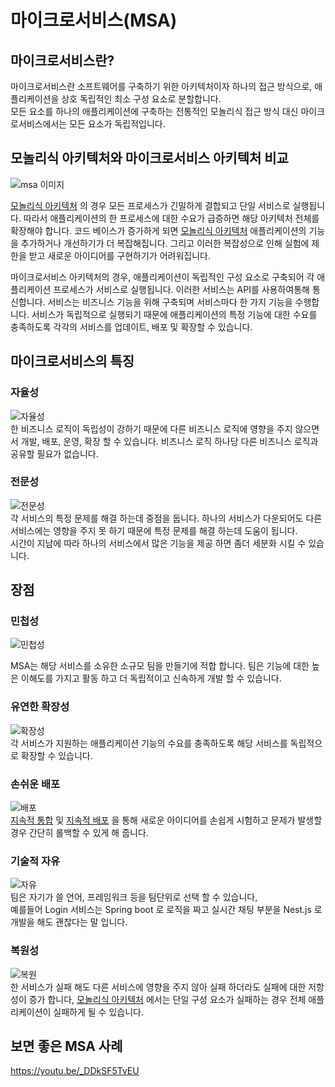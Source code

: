 # 마이크로서비스(MSA)

## 마이크로서비스란?

마이크로서비스란 소프트웨어를 구축하기 위한 아키텍처이자 하나의 접근 방식으로, 애플리케이션을 상호 독립적인 최소 구성 요소로 분할합니다. <br> 
모든 요소를 하나의 애플리케이션에 구축하는 전통적인 모놀리식 접근 방식 대신 마이크로서비스에서는 모든 요소가 독립적입니다.

## 모놀리식 아키텍처와 마이크로서비스 아키텍처 비교
![msa 이미지](https://d1.awsstatic.com/Developer%20Marketing/containers/monolith_1-monolith-microservices.70b547e30e30b013051d58a93a6e35e77408a2a8.png) <br>

[모놀리식 아키텍처](https://github.com/lyutvs/DevOps_Learn/blob/main/DevOps/Monolithic.md) 의 경우 모든 프로세스가 긴밀하게 결합되고 단일 서비스로 실행됩니다. 
따라서 애플리케이션의 한 프로세스에 대한 수요가 급증하면 해당 아키텍처 전체를 확장해야 합니다. 
코드 베이스가 증가하게 되면 [모놀리식 아키텍처](https://github.com/lyutvs/DevOps_Learn/blob/main/DevOps/Monolithic.md) 애플리케이션의 기능을 추가하거나 개선하기가 더 복잡해집니다. 
그리고 이러한 복잡성으로 인해 실험에 제한을 받고 새로운 아이디어를 구현하기가 어려워집니다.

마이크로서비스 아키텍처의 경우, 애플리케이션이 독립적인 구성 요소로 구축되어 각 애플리케이션 프로세스가 서비스로 실행됩니다. 
이러한 서비스는 API를 사용하여통해 통신합니다. 
서비스는 비즈니스 기능을 위해 구축되며 서비스마다 한 가지 기능을 수행합니다. 
서비스가 독립적으로 실행되기 때문에 애플리케이션의 특정 기능에 대한 수요를 충족하도록 각각의 서비스를 업데이트, 
배포 및 확장할 수 있습니다.

## 마이크로서비스의 특징

### 자율성
![자율성](https://d1.awsstatic.com/icons/benefit-icons/100x100_benefit_deployment2.c68823bf6f80f3f85c4fff89410069de9a1bd60c.png) <br>
한 비즈니스 로직이 독립성이 강하기 때문에 다른 비즈니스 로직에 영향을 주지 않으면서 개발, 배포, 운영, 확장 할 수 있습니다.
비즈니스 로직 하나당 다른 비즈니스 로직과 공유할 필요가 없습니다.

### 전문성
![전문성](https://d1.awsstatic.com/product-marketing/Serverless/benefit_85x85_gear-2.f27f2d94fe6897e2785603c4a7715d18173ff71a.png) <br>
각 서비스의 특정 문제를 해결 하는데 중점을 둡니다. 하나의 서비스가 다운되어도 다른 서비스에는 영향을 주지 못 하기 때문에 특정 문제를 해결 하는데 도움이 됩니다. <br>
시간이 지남에 따라 하나의 서비스에서 많은 기능을 제공 하면 좀더 세분화 시킬 수 있습니다.


## 장점

### 민첩성
![민첩성](https://d1.awsstatic.com/icons/benefit-icons/100x100_benefit_Low-Latency.2e96f1de3dacb3bda2a679b372d04c104718be02.png) <br>

MSA는 해당 서비스를 소유한 소규모 팀을 만들기에 적합 합니다. 팀은 기능에 대한 높은 이해도를 가지고 활동 하고 더 독립적이고 신속하게 개발 할 수 있습니다.

### 유연한 확장성
![확장성](https://d1.awsstatic.com/icons/benefit-icons/100x100_benefit_scalable.f24d5f6848364dc06c177951f15f29c63fd22f41.png) <br>
각 서비스가 지원하는 애플리케이션 기능의 수요를 충족하도록 해당 서비스를 독립적으로 확장할 수 있습니다.

### 손쉬운 배포
![배포](https://d1.awsstatic.com/icons/benefit-icons/100x100_benefit_delivery-pipeline.1e300fd9b26f94b1865ffe571f81eef55c833d38.png) <br>
[지속적 통합](https://github.com/lyutvs/DevOps_Learn/blob/main/데브옵스/지속적통합.md) 및 [지속적 배포](https://github.com/lyutvs/DevOps_Learn/blob/main/데브옵스/지속적%20배포.md) 을 통해 새로운 아이디어를 손쉽게 시험하고 문제가 발생할 경우 간단히 롤백할 수 있게 해 줍니다.

### 기술적 자유
![자유](https://d1.awsstatic.com/icons/benefit-icons/100x100_benefit_code-configuration.29104e7e882b2a715b6284a4352abfc97f9a60fc.png) <br>
팀은 자기가 쓸 언어, 프레임워크 등을 팀단위로 선택 할 수 있습니다, <br>예를들어 Login 서비스는 Spring boot 로 로직을 짜고 실시간 채팅 부분을 Nest.js 로 개발을 해도 괜찮다는 말 입니다.

### 복원성
![복원](https://d1.awsstatic.com/icons/benefit-icons/100x100_benefit_durable.54299a12d07fd6a95f634ea029ec94a6609f8eb6.png) <br>
한 서비스가 실패 해도 다른 서비스에 영향을 주지 않아 실패 하더라도 실패에 대한 저항성이 증가 합니다, [모놀리식 아키텍처](https://github.com/lyutvs/DevOps_Learn/blob/main/DevOps/Monolithic.md) 에서는 단일 구성 요소가 실패하는 경우 전체 애플리케이션이 실패하게 될 수 있습니다.

## 보면 좋은 MSA 사례
https://youtu.be/_DDkSF5TvEU